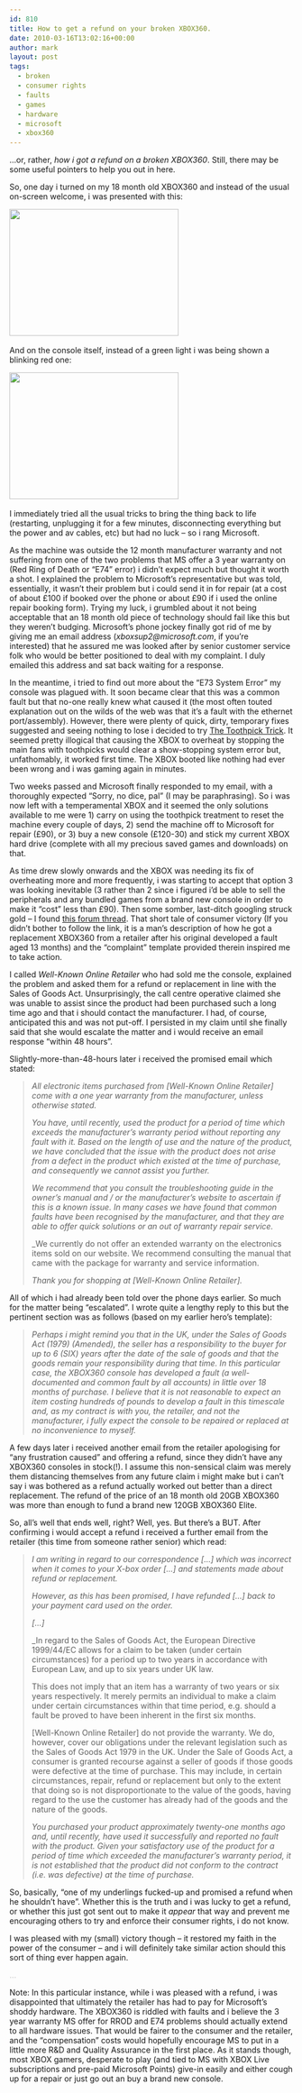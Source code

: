 ```yaml
---
id: 810
title: How to get a refund on your broken XBOX360.
date: 2010-03-16T13:02:16+00:00
author: mark
layout: post
tags:
  - broken
  - consumer rights
  - faults
  - games
  - hardware
  - microsoft
  - xbox360
---
```

&#8230;or, rather, _how i got a refund on a broken XBOX360_. Still, there may be some useful pointers to help you out in here.

So, one day i turned on my 18 month old XBOX360 and instead of the usual on-screen welcome, i was presented with this:

<img class="aligncenter size-medium wp-image-850" title="mye73" src="/images/fromwp/2010/03/mye73-300x225.jpg" alt="" width="300" height="225" srcset="/images/fromwp/2010/03/mye73-300x225.jpg 300w, /images/fromwp/2010/03/mye73.jpg 800w" sizes="(max-width: 300px) 100vw, 300px" />

And on the console itself, instead of a green light i was being shown a blinking red one:

<img class="aligncenter size-medium wp-image-851" title="redlight" src="/images/fromwp/2010/03/redlight-300x225.jpg" alt="" width="300" height="225" srcset="/images/fromwp/2010/03/redlight-300x225.jpg 300w, /images/fromwp/2010/03/redlight.jpg 800w" sizes="(max-width: 300px) 100vw, 300px" />

I immediately tried all the usual tricks to bring the thing back to life (restarting, unplugging it for a few minutes, disconnecting everything but the power and av cables, etc) but had no luck &#8211; so i rang Microsoft.

As the machine was outside the 12 month manufacturer warranty and not suffering from one of the two problems that MS offer a 3 year warranty on (Red Ring of Death or &#8220;E74&#8221; error) i didn&#8217;t expect much but thought it worth a shot. I explained the problem to Microsoft&#8217;s representative but was told, essentially, it wasn&#8217;t their problem but i could send it in for repair (at a cost of about £100 if booked over the phone or about £90 if i used the online repair booking form). Trying my luck, i grumbled about it not being acceptable that an 18 month old piece of technology should fail like this but they weren&#8217;t budging. Microsoft&#8217;s phone jockey finally got rid of me by giving me an email address (_xboxsup2@microsoft.com_, if you&#8217;re interested) that he assured me was looked after by senior customer service folk who would be better positioned to deal with my complaint. I duly emailed this address and sat back waiting for a response.

In the meantime, i tried to find out more about the &#8220;E73 System Error&#8221; my console was plagued with. It soon became clear that this was a common fault but that no-one really knew what caused it (the most often touted explanation out on the wilds of the web was that it&#8217;s a fault with the ethernet port/assembly). However, there were plenty of quick, dirty, temporary fixes suggested and seeing nothing to lose i decided to try [The Toothpick Trick](http://www.youtube.com/watch?v=iv6XNQpCRjk). It seemed pretty illogical that causing the XBOX to overheat by stopping the main fans with toothpicks would clear a show-stopping system error but, unfathomably, it worked first time. The XBOX booted like nothing had ever been wrong and i was gaming again in minutes.

Two weeks passed and Microsoft finally responded to my email, with a thoroughly expected &#8220;Sorry, no dice, pal&#8221; (I may be paraphrasing). So i was now left with a temperamental XBOX and it seemed the only solutions available to me were 1) carry on using the toothpick treatment to reset the machine every couple of days, 2) send the machine off to Microsoft for repair (£90), or 3) buy a new console (£120-30) and stick my current XBOX hard drive (complete with all my precious saved games and downloads) on that.

As time drew slowly onwards and the XBOX was needing its fix of overheating more and more frequently, i was starting to accept that option 3 was looking inevitable (3 rather than 2 since i figured i&#8217;d be able to sell the peripherals and any bundled games from a brand new console in order to make it &#8220;cost&#8221; less than £90). Then some somber, last-ditch googling struck gold &#8211; I found [this forum thread](http://www.avforums.com/forums/xbox-360-hardware/710053-just-got-my-dead-360-replaced-read.html). That short tale of consumer victory (If you didn&#8217;t bother to follow the link, it is a man&#8217;s description of how he got a replacement XBOX360 from a retailer after his original developed a fault aged 13 months) and the &#8220;complaint&#8221; template provided therein inspired me to take action.

I called _Well-Known Online Retailer_ who had sold me the console, explained the problem and asked them for a refund or replacement in line with the Sales of Goods Act. Unsurprisingly, the call centre operative claimed she was unable to assist since the product had been purchased such a long time ago and that i should contact the manufacturer. I had, of course, anticipated this and was not put-off. I persisted in my claim until she finally said that she would escalate the matter and i would receive an email response &#8220;within 48 hours&#8221;.

Slightly-more-than-48-hours later i received the promised email which stated:

> _All electronic items purchased from [Well-Known Online Retailer] come with a one year warranty from the manufacturer, unless otherwise stated._
> 
> _You have, until recently, used the product for a period of time which exceeds the manufacturer&#8217;s warranty period without reporting any fault with it. Based on the length of use and the nature of the product, we have concluded that the issue with the product does not arise from a defect in the product which existed at the time of purchase, and consequently we cannot assist you further._
> 
> _We recommend that you consult the troubleshooting guide in the owner&#8217;s manual and / or the manufacturer’s website to ascertain if this is a known issue. In many cases we have found that common faults have been recognised by the manufacturer, and that they are able to offer quick solutions or an out of warranty repair service._
> 
> _We currently do not offer an extended warranty on the electronics items sold on our website. We recommend consulting the manual that came with the package for warranty and service information.</p> 
> 
> </em>_Thank you for shopping at [Well-Known Online Retailer]._</blockquote> 
> 
> All of which i had already been told over the phone days earlier. So much for the matter being &#8220;escalated&#8221;. I wrote quite a lengthy reply to this but the pertinent section was as follows (based on my earlier hero&#8217;s template):
> 
> > _Perhaps i might remind you that in the UK, under the Sales of Goods Act (1979) (Amended), the seller has a responsibility to the buyer for up to 6 (SIX) years after the date of the sale of goods and that the goods remain your responsibility during that time. In this particular case, the XBOX360 console has developed a fault (a well-documented and common fault by all accounts) in little over 18 months of purchase. I believe that it is not reasonable to expect an item costing hundreds of pounds to develop a fault in this timescale and, as my contract is with you, the retailer, and not the manufacturer, i fully expect the console to be repaired or replaced at no inconvenience to myself._
> 
> A few days later i received another email from the retailer apologising for &#8220;any frustration caused&#8221; and offering a refund, since they didn&#8217;t have any XBOX360 consoles in stock(!). I assume this non-sensical claim was merely them distancing themselves from any future claim i might make but i can&#8217;t say i was bothered as a refund actually worked out better than a direct replacement. The refund of the price of an 18 month old 20GB XBOX360 was more than enough to fund a brand new 120GB XBOX360 Elite.
> 
> So, all&#8217;s well that ends well, right? Well, yes. But there&#8217;s a BUT. After confirming i would accept a refund i received a further email from the retailer (this time from someone rather senior) which read:
> 
> > _I am writing in regard to our correspondence [&#8230;] which was incorrect when it comes to your X-box order [&#8230;] and statements made about refund or replacement._
> > 
> > _However, as this has been promised, I have refunded [&#8230;] back to your payment card used on the order._
> > 
> > _[&#8230;]_
> > 
> > _In regard to the Sales of Goods Act, the European Directive 1999/44/EC allows for a claim to be taken (under certain circumstances) for a period up to two years in accordance with European Law, and up to six years under UK law.</p> 
> > 
> > This does not imply that an item has a warranty of two years or six years respectively. It merely permits an individual to make a claim under certain circumstances within that time period, e.g. should a fault be proved to have been inherent in the first six months.
> > 
> > [Well-Known Online Retailer] do not provide the warranty. We do, however, cover our obligations under the relevant legislation such as the Sales of Goods Act 1979 in the UK. Under the Sale of Goods Act, a consumer is granted recourse against a seller of goods if those goods were defective at the time of purchase. This may include, in certain circumstances, repair, refund or replacement but only to the extent that doing so is not disproportionate to the value of the goods, having regard to the use the customer has already had of the goods and the nature of the goods.
> > 
> > </em>_You purchased your product approximately twenty-one months ago and, until recently, have used it successfully and reported no fault with the product. Given your satisfactory use of the product for a period of time which exceeded the manufacturer&#8217;s warranty period, it is not established that the product did not conform to the contract (i.e. was defective) at the time of purchase._</blockquote> 
> > 
> > So, basically, &#8220;one of my underlings fucked-up and promised a refund when he shouldn&#8217;t have&#8221;. Whether this is the truth and i was lucky to get a refund, or whether this just got sent out to make it _appear_ that way and prevent me encouraging others to try and enforce their consumer rights, i do not know.
> > 
> > I was pleased with my (small) victory though &#8211; it restored my faith in the power of the consumer &#8211; and i will definitely take similar action should this sort of thing ever happen again.
> > 
> > <span style="color: #c0c0c0;">&#8230;</span>
> > 
> > Note: In this particular instance, while i was pleased with a refund, i was disappointed that ultimately the retailer has had to pay for Microsoft&#8217;s shoddy hardware. The XBOX360 is riddled with faults and i believe the 3 year warranty MS offer for RROD and E74 problems should actually extend to all hardware issues. That would be fairer to the consumer and the retailer, and the &#8220;compensation&#8221; costs would hopefully encourage MS to put in a little more R&D and Quality Assurance in the first place. As it stands though, most XBOX gamers, desperate to play (and tied to MS with XBOX Live subscriptions and pre-paid Microsoft Points) give-in easily and either cough up for a repair or just go out an buy a brand new console.